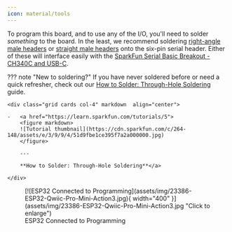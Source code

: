 ```yaml
---
icon: material/tools
---
```


To program this board, and to use any of the I/O, you'll need to solder _something_ to the board. In the least, we recommend soldering [right-angle male headers](https://www.sparkfun.com/products/553) or [straight male headers](https://www.sparkfun.com/products/116) onto the six-pin serial header. Either of these will interface easily with the [SparkFun Serial Basic Breakout - CH340C and USB-C](https://www.sparkfun.com/products/15096).

??? note "New to soldering?"
	If you have never soldered before or need a quick refresher, check out our [How to Solder: Through-Hole Soldering](https://learn.sparkfun.com/tutorials/how-to-solder-through-hole-soldering) guide.

	<div class="grid cards col-4" markdown  align="center">

	-   <a href="https://learn.sparkfun.com/tutorials/5">
		<figure markdown>
		![Tutorial thumbnail](https://cdn.sparkfun.com/c/264-148/assets/e/3/9/9/4/51d9fbe1ce395f7a2a000000.jpg)
		</figure>

		---
		
		**How to Solder: Through-Hole Soldering**</a>

	</div>


<figure markdown>
[![ESP32 Connected to Programming](assets/img/23386-ESP32-Qwiic-Pro-Mini-Action3.jpg){ width="400" }](assets/img/23386-ESP32-Qwiic-Pro-Mini-Action3.jpg "Click to enlarge")
<figcaption markdown>ESP32 Connected to Programming</figcaption>
</figure>

